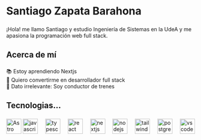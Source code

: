 <h1 align="left">Santiago Zapata Barahona</h1>

###

<p align="left">¡Hola! me llamo Santiago y estudio Ingeniería de Sistemas en la UdeA y me apasiona la programación web full stack.</p>

###

<h2 align="left">Acerca de mí</h2>

###

<p align="left">📚 Estoy aprendiendo Nextjs<br>🎯 Quiero convertirme en desarrollador full stack<br>🎲 Dato irrelevante: Soy conductor de trenes</p>

###

<h2 align="left">Tecnologias...</h2>

###

<div align="left">
  <img src="https://cdn.flyonui.com/fy-assets/icons/astro-icon.png" height="40" width="40" alt="Astro"/>
  <img src="https://cdn.jsdelivr.net/gh/devicons/devicon/icons/javascript/javascript-original.svg" height="40" alt="javascript logo"  />
  <img width="12" />
  <img src="https://cdn.jsdelivr.net/gh/devicons/devicon/icons/typescript/typescript-original.svg" height="40" alt="typescript logo"  />
  <img width="12" />
  <img src="https://cdn.jsdelivr.net/gh/devicons/devicon/icons/react/react-original.svg" height="40" alt="react logo"  />
  <img width="12" />
  <img src="https://cdn.jsdelivr.net/gh/devicons/devicon/icons/nextjs/nextjs-original.svg" height="40" alt="nextjs logo"  />
  <img width="12" />
  <img src="https://cdn.jsdelivr.net/gh/devicons/devicon/icons/nodejs/nodejs-original.svg" height="40" alt="nodejs logo"  />
  <img width="12" />
  <img src="https://cdn.jsdelivr.net/gh/devicons/devicon/icons/tailwindcss/tailwindcss-original-wordmark.svg" height="40" alt="tailwindcss logo"  />
  <img width="12" />
  <img src="https://cdn.jsdelivr.net/gh/devicons/devicon/icons/postgresql/postgresql-original.svg" height="40" alt="postgresql logo"  />
  <img width="12" />
  <img src="https://cdn.jsdelivr.net/gh/devicons/devicon/icons/vscode/vscode-original.svg" height="40" alt="vscode logo"  />  
</div>

###
